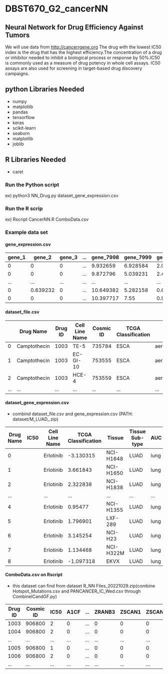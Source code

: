 # DBST670_G2_cancerNN
## Neural Network for Drug Efficiency Against Tumors
We will use data from http://cancerrgene.org
The drug with the lowest IC50 index is the drug that has the highest efficiency.The concentration of a drug or inhibitor needed to inhibit a biological process or response by 50%.IC50 is commonly used as a measure of drug potency in whole cell assays. IC50 assays are also used for screening in target-based drug discovery campaigns.
## python Libraries Needed
 - numpy
 - matplotlib
 - pandas
 - tensorflow
 - keras
 - scikit-learn
 - seaborn
 - matplotlib
 - joblib

## R Libraries Needed
 - caret

### Run the  Python script
ex) python3 NN_Drug.py dataset_gene_expression.csv

### Run the R scrip
ex) Rscript CancerNN.R ComboData.csv

### Example data set
#### gene_expression.csv
| gene_1 | gene_2 | gene_3 | ... | gene_7998 | gene_7999 | gene_8000 | Cancer_Type |
| ------------- | ------------- | ------------- | ------------- | ------------- | ------------- | ------------- | ------------- |
| 0 |0| 0 |	... | 9.932659 | 6.928584 | 2.088413 | KIRC |
| 0 |0| 0 |	... | 9.872796 | 5.039231 | 2.448002 | KIRC |
| ... | ... | ... |	... | ... | ... | ... | ... |
| 0 | 0.639232 | 0 | ... | 10.649382 | 5.282158 | 0.639232 | BRCA0 |
| 0 | 0 | 0 | ... | 10.397717 | 7.55 | 0.926379 | COAD |

#### dataset_file.csv
|  | Drug Name | Drug ID | Cell Line Name | Cosmic ID | TCGA Classification | Tissue | Tissue Sub-type | IC50 | AUC | Max Conc | RMSE | Z score |
| ------------- | ------------- | ------------- | ------------- | ------------- | ------------- | ------------- | ------------- | ------------- | ------------- | ------------- | ------------- | ------------- |
| 0 | Camptothecin | 1003 | TE-5 | 735784 | ESCA | aero_digestive_tract | oesophagus | -2.555310782 | 0.834075918 | 0.1 | 0.087242117 | -0.161952499 |
| 1 | Camptothecin | 1003 | EC-GI-10 | 753555 | ESCA | aero_digestive_tract | oesophagus | -3.125664052 | 0.804941689 | 0.1 | 0.082367836 | -0.472096346 |
| 2 | Camptothecin | 1003 | HCE-4 | 753559 | ESCA | aero_digestive_tract | oesophagus | -3.536140073 | 0.77867008 | 0.1 | 0.087080221 | -0.695302943 |
| ... | ... | ... | ... | ... | ... | ... | ... | ... | ... | ... | ... | ... |

#### dataset_gene_expression.csv
 - combind dataset_file.csv and gene_expression.csv (PATH: dataset/M_LUAD_.zip)
 
| Drug Name | IC50 | Cell Line Name | TCGA Classification | Tissue | Tissue Sub-type | AUC | gene_5 | gene_6 | ... | gene_7992 | gene_7998 | gene_7999 | gene_8000 | Cancer_Type |
| ------------- | ------------- | ------------- | ------------- | ------------- | ------------- | ------------- | ------------- | ------------- | ------------- | ------------- | ------------- | ------------- | ------------- | ------------- |
| 0 | | Erlotinib | -3.130315 | NCI-H1648 | LUAD | lung | lung_NSCLC_adenocarcinoma | 0.349972 | 0 | ... | 7.841923 | 10.426789 | 6.26948 | 1.789228 | LUAD |
| 1 | | Erlotinib | 3.661843 | NCI-H1650 | LUAD | lung | lung_NSCLC_adenocarcinoma | 0.983298 | 0 | ... | 8.229261 | 10.309976 | 5.823204 | 2.139208 | LUAD |
| 2 | | Erlotinib | 2.322838 | NCI-H1838 | LUAD | lung | lung_NSCLC_adenocarcinoma | 0.931209 | 0 | ... | 6.562594 | 10.455985 | 5.784609 | 1.37401 | LUAD |
| … | | … | … | … | … | … | … | … | … | ... | … | … | … | … | … |
| 4 | | Erlotinib | 0.95477 | NCI-H1355 | LUAD | lung | lung_NSCLC_adenocarcinoma | 0.852814 | 0 | ... | 7.716785 | 10.308157 | 5.327881 | 1.973905 | LUAD |
| 5 | | Erlotinib | 1.796901 | LXF-289 | LUAD | lung | lung_NSCLC_adenocarcinoma | 0.947678 | 0 | ... | 7.964786 | 9.244109 | 7.1679 | 3.957571 | LUAD |
| 6 | | Erlotinib | 3.145254 | NCI-H23 | LUAD | lung | lung_NSCLC_adenocarcinoma | 0.987954 | 0 | ... | 7.223423 | 10.135991 | 7.894854 | 2.916247 | LUAD |
| 7 | | Erlotinib | 1.134468 | NCI-H322M | LUAD | lung | lung_NSCLC_adenocarcinoma | 0.857633 | 0 | ... | 7.88194 | 10.344584 | 7.232785 | 3.245176 | LUAD |
| 8 | | Erlotinib | -1.097318 | EKVX | LUAD | lung | lung_NSCLC_adenocarcinoma | 0.612032 | 0 | ... | 7.911452 | 10.428119 | 6.373664 | 4.275126 | LUAD |

#### ComboData.csv on Rscript
 - this dataset can find from dataset R_NN Files_20221029.zip(combine Hotspot_Mutations.csv and PANCANCER_IC_Wed.csv through CombineICandGF.py)
 
| Drug ID | Cosmic ID | IC50 | A1CF | ... | ZRANB3 | ZSCAN1 | ZSCAN18 | ZSCAN5B |
| ------------- | ------------- | ------------- | ------------- | ------------- | ------------- | ------------- | ------------- | ------------- |
| 1003 | 906800 | 2 | 0 | ... | 0 | 0 | 0 | 0 |
| 1004 | 906800 | 2 | 0 | ... | 0 | 0 | 0 | 0 |
| ... | ... | ... | ... | ... | ... | ... | ... | ... |
| 1005 | 906800 | 1 | 0 | ... | 0 | 0 | 0 | 0 |
| 1006 | 906800 | 2 | 0 | ... | 0 | 0 | 0 | 0 |
| ... | ... | ... | ... | ... | ... | ... | ... | ... |
